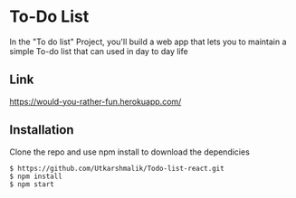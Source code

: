 # To-Do List 

In the "To do list"  Project, you'll build a web app that lets you to maintain a simple To-do list that can used in day to day life 

## Link
https://would-you-rather-fun.herokuapp.com/

## Installation

Clone the repo and use npm install to download the dependicies
```
$ https://github.com/Utkarshmalik/Todo-list-react.git
$ npm install
$ npm start
```
